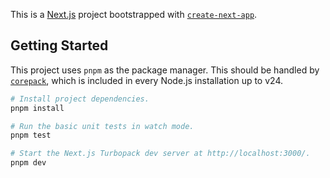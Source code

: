 This is a [Next.js](https://nextjs.org) project bootstrapped with [`create-next-app`](https://nextjs.org/docs/app/api-reference/cli/create-next-app).

## Getting Started

This project uses `pnpm` as the package manager. This should be handled by [`corepack`], which is included in every Node.js installation up to v24.

[`pnpm`]: https://pnpm.io/
[`corepack`]: https://github.com/nodejs/corepack

```bash
# Install project dependencies.
pnpm install

# Run the basic unit tests in watch mode.
pnpm test

# Start the Next.js Turbopack dev server at http://localhost:3000/.
pnpm dev
```
